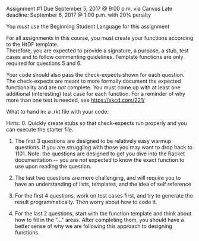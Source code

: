 Assignment #1
Due September 5, 2017 @ 9:00 p.m. via Canvas
Late deadline:  September 6, 2017 @ 1:00 p.m. with 20% penalty

You *must* use the Beginning Student Language for this assignment

For all assignments in this course, you must create your functions according to the HtDF template.  
Therefore, you are expected to provide a signature, a purpose, a stub, test cases and to follow 
commenting guidelines.  Template functions are only required for questions 5 and 6.

Your code should also pass the check-expects shown for each question.  The check-expects are
meant to more formally document the expected functionality and are *not* complete.  You must
come up with at least one additional (interesting) test case for each function.  For a reminder
of why more than one test is needed, see https://xkcd.com/221/

What to hand in:  a .rkt file with your code.  

Hints:
0.  Quickly create stubs so that check-expects run properly and you can execute the starter file.

1.  The first 3 questions are designed to be relatively easy warmup questions.  If you are 
struggling with those you may want to drop back to 1101.  Note:  the questions are designed
to get you dive into the Racket documentation -- you are *not* expected to know the exact 
function to use upon reading the question.  

2.  The last two questions are more challenging, and will require you to have an understanding
of lists, templates, and the idea of self reference

3.  For the first 4 questions, work on test cases first, and try to generate the result
programmatically.  Then worry about how to code it.

4.  For the last 2 questions, start with the function template and think about how to
fill in the "..." areas.  After completing them, you should have a better sense of why we are
following this approach to designing functions.